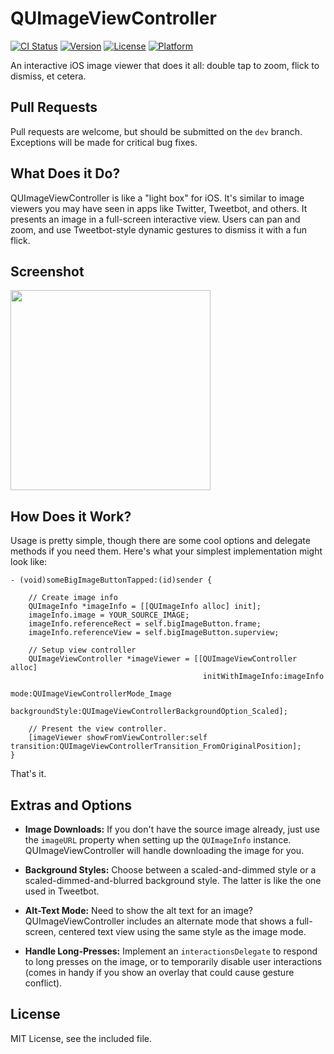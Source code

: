 QUImageViewController
======================

[![CI Status](http://img.shields.io/travis/etdev24/QUImageViewController.svg?style=flat)](https://travis-ci.org/etdev24/QUImageViewController)
[![Version](https://img.shields.io/cocoapods/v/QUImageViewController.svg?style=flat)](http://cocoapods.org/pods/QUImageViewController)
[![License](https://img.shields.io/cocoapods/l/QUImageViewController.svg?style=flat)](http://cocoapods.org/pods/QUImageViewController)
[![Platform](https://img.shields.io/cocoapods/p/QUImageViewController.svg?style=flat)](http://cocoapods.org/pods/QUImageViewController)

An interactive iOS image viewer that does it all: double tap to zoom, flick to dismiss, et cetera.



## Pull Requests

Pull requests are welcome, but should be submitted on the `dev` branch. Exceptions will be made for critical bug fixes.

## What Does it Do?

QUImageViewController is like a "light box" for iOS. It's similar to image viewers you may have seen in apps like Twitter, Tweetbot, and others. It presents an image in a full-screen interactive view. Users can pan and zoom, and use Tweetbot-style dynamic gestures to dismiss it with a fun flick.

## Screenshot

<img width="320" src="https://raw.githubusercontent.com/jaredsinclair/QUImageViewController/master/QU-image-viewer-screenshot.png" />

## How Does it Work?

Usage is pretty simple, though there are some cool options and delegate methods if you need them. Here's what your simplest implementation might look like:

```objc
- (void)someBigImageButtonTapped:(id)sender {
    
    // Create image info
    QUImageInfo *imageInfo = [[QUImageInfo alloc] init];
    imageInfo.image = YOUR_SOURCE_IMAGE;
    imageInfo.referenceRect = self.bigImageButton.frame;
    imageInfo.referenceView = self.bigImageButton.superview;
    
    // Setup view controller
    QUImageViewController *imageViewer = [[QUImageViewController alloc]
                                           initWithImageInfo:imageInfo
                                           mode:QUImageViewControllerMode_Image
                                           backgroundStyle:QUImageViewControllerBackgroundOption_Scaled];
    
    // Present the view controller.
    [imageViewer showFromViewController:self transition:QUImageViewControllerTransition_FromOriginalPosition];
}
```

That's it.

## Extras and Options

- **Image Downloads:** If you don't have the source image already, just use the `imageURL` property when setting up the `QUImageInfo` instance. QUImageViewController will handle downloading the image for you.

- **Background Styles:** Choose between a scaled-and-dimmed style or a scaled-dimmed-and-blurred background style. The latter is like the one used in Tweetbot.

- **Alt-Text Mode:** Need to show the alt text for an image? QUImageViewController includes an alternate mode that shows a full-screen, centered text view using the same style as the image mode.

- **Handle Long-Presses:** Implement an `interactionsDelegate` to respond to long presses on the image, or to temporarily disable user interactions (comes in handy if you show an overlay that could cause gesture conflict).

## License

MIT License, see the included file.
